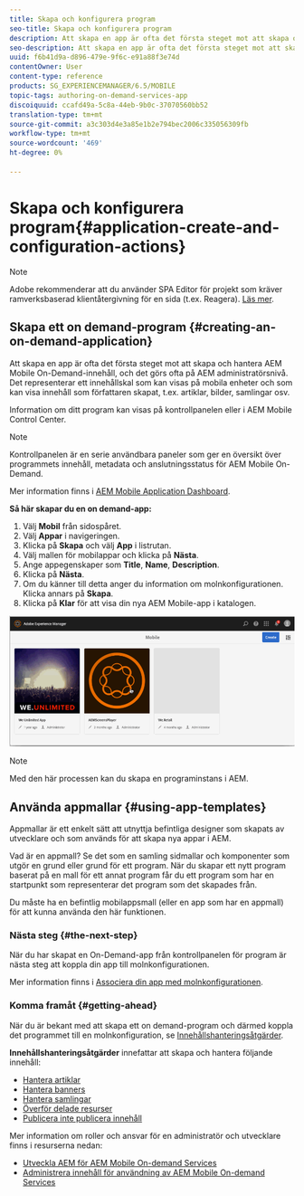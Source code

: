 ```yaml
---
title: Skapa och konfigurera program
seo-title: Skapa och konfigurera program
description: Att skapa en app är ofta det första steget mot att skapa och hantera AEM Mobile On-Demand-innehåll. Följ den här sidan om du vill veta mer.
seo-description: Att skapa en app är ofta det första steget mot att skapa och hantera AEM Mobile On-Demand-innehåll. Följ den här sidan om du vill veta mer.
uuid: f6b41d9a-d896-479e-9f6c-e91a88f3e74d
contentOwner: User
content-type: reference
products: SG_EXPERIENCEMANAGER/6.5/MOBILE
topic-tags: authoring-on-demand-services-app
discoiquuid: ccafd49a-5c8a-44eb-9b0c-37070560bb52
translation-type: tm+mt
source-git-commit: a3c303d4e3a85e1b2e794bec2006c335056309fb
workflow-type: tm+mt
source-wordcount: '469'
ht-degree: 0%

---
```



# Skapa och konfigurera program{#application-create-and-configuration-actions}

>[!NOTE]
>
>Adobe rekommenderar att du använder SPA Editor för projekt som kräver ramverksbaserad klientåtergivning för en sida (t.ex. Reagera). [Läs mer](/help/sites-developing/spa-overview.md).

## Skapa ett on demand-program {#creating-an-on-demand-application}

Att skapa en app är ofta det första steget mot att skapa och hantera AEM Mobile On-Demand-innehåll, och det görs ofta på AEM administratörsnivå. Det representerar ett innehållskal som kan visas på mobila enheter och som kan visa innehåll som författaren skapat, t.ex. artiklar, bilder, samlingar osv.

Information om ditt program kan visas på kontrollpanelen eller i AEM Mobile Control Center.

>[!NOTE]
>
>Kontrollpanelen är en serie användbara paneler som ger en översikt över programmets innehåll, metadata och anslutningsstatus för AEM Mobile On-Demand.
>
>Mer information finns i [AEM Mobile Application Dashboard](/help/mobile/mobile-apps-ondemand-application-dashboard.md).

**Så här skapar du en on demand-app:**

1. Välj **Mobil** från sidospåret.
1. Välj **Appar** i navigeringen.
1. Klicka på **Skapa** och välj **App** i listrutan.
1. Välj mallen för mobilappar och klicka på **Nästa**.
1. Ange appegenskaper som **Title**, **Name**, **Description**.
1. Klicka på **Nästa**.
1. Om du känner till detta anger du information om molnkonfigurationen. Klicka annars på **Skapa**.
1. Klicka på **Klar** för att visa din nya AEM Mobile-app i katalogen.

![chlimage_1](assets/chlimage_1.gif)

>[!NOTE]
>
>Med den här processen kan du skapa en programinstans i AEM.

## Använda appmallar {#using-app-templates}

Appmallar är ett enkelt sätt att utnyttja befintliga designer som skapats av utvecklare och som används för att skapa nya appar i AEM.

Vad är en appmall? Se det som en samling sidmallar och komponenter som utgör en grund eller grund för ett program.
När du skapar ett nytt program baserat på en mall för ett annat program får du ett program som har en startpunkt som representerar det program som det skapades från.

Du måste ha en befintlig mobilappsmall (eller en app som har en appmall) för att kunna använda den här funktionen.

### Nästa steg {#the-next-step}

När du har skapat en On-Demand-app från kontrollpanelen för program är nästa steg att koppla din app till molnkonfigurationen.

Mer information finns i [Associera din app med molnkonfigurationen](/help/mobile/mobile-on-demand-associating-an-on-demand-app-to-cloud-configuration.md).

### Komma framåt {#getting-ahead}

När du är bekant med att skapa ett on demand-program och därmed koppla det programmet till en molnkonfiguration, se [Innehållshanteringsåtgärder](/help/mobile/mobile-apps-ondemand-manage-content-ondemand.md).

**Innehållshanteringsåtgärder** innefattar att skapa och hantera följande innehåll:

* [Hantera artiklar](/help/mobile/mobile-on-demand-managing-articles.md)
* [Hantera banners](/help/mobile/mobile-on-demand-managing-banners.md)
* [Hantera samlingar](/help/mobile/mobile-on-demand-managing-collections.md)
* [Överför delade resurser](/help/mobile/mobile-on-demand-shared-resources.md)
* [Publicera inte publicera innehåll](/help/mobile/mobile-on-demand-publishing-unpublishing.md)

Mer information om roller och ansvar för en administratör och utvecklare finns i resurserna nedan:

* [Utveckla AEM för AEM Mobile On-demand Services](/help/mobile/aem-mobile-on-demand.md)
* [Administrera innehåll för användning av AEM Mobile On-demand Services](/help/mobile/aem-mobile.md)
